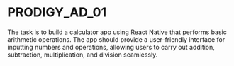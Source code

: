 # PRODIGY_AD_01
The task is to build a calculator app using React Native that performs basic arithmetic operations. The app should provide a user-friendly interface for inputting numbers and operations, allowing users to carry out addition, subtraction, multiplication, and division seamlessly.
